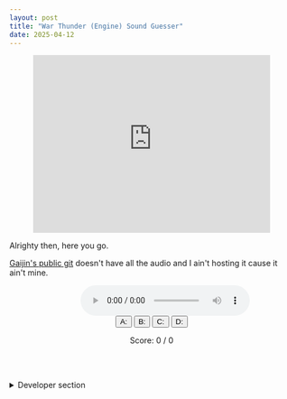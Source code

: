 ```yaml
---
layout: post
title: "War Thunder (Engine) Sound Guesser"
date: 2025-04-12
---
```


<iframe style="display: block; margin: auto;"
		width="420" height="315" src="https://www.youtube.com/embed/tVZU6i8qme0?si=fd2LUd8czhk5C6uO&amp;start=636" frameborder="0" allowfullscreen></iframe>

Alrighty then, here you go.

[Gaijin's public git](https://github.com/GaijinEntertainment/fmod_studio_warthunder_for_modders) doesn't have all the audio and I ain't hosting it cause it ain't mine.

<script src="/assets/js/wt-data.js"></script>

<div style="margin: auto; width: 50%; text-align: center;">
	<audio id="audio" controls>
		<source id="src" src="" type="audio/wav">
		Your browser does not support the audio element.
	</audio>
	<div>
		<button id="a" onclick="answer(0)">A: </button>
		<button id="b" onclick="answer(1)">B: </button>
		<button id="c" onclick="answer(2)">C: </button>
		<button id="d" onclick="answer(3)">D: </button>
	</div>
	<div><p id="score">Score: 0 / 0</p></div>
</div>

<script>
	const choices = []
	let _answer = -1
	let answered = 0
	let correct = 0;

	function setup() {
		const a = document.getElementById("a")
		const b = document.getElementById("b")
		const c = document.getElementById("c")
		const d = document.getElementById("d")
		const src = document.getElementById("src")
		const audio = document.getElementById("audio")

		while (choices.length) { choices.pop(); }
		const keys = Object.keys(tanks);
		choices.push(keys[Math.floor(Math.random()*keys.length)])
		choices.push(keys[Math.floor(Math.random()*keys.length)])
		choices.push(keys[Math.floor(Math.random()*keys.length)])
		choices.push(keys[Math.floor(Math.random()*keys.length)])

		_answer = Math.floor(Math.random()*3)

		a.innerText = `A: ${choices[0]}`
		b.innerText = `B: ${choices[1]}`
		c.innerText = `C: ${choices[2]}`
		d.innerText = `D: ${choices[3]}`

		let sources = tanks[choices[_answer]]
		src.src = 
			"https://raw.githubusercontent.com/GaijinEntertainment/fmod_studio_warthunder_for_modders/master/Assets/tanks/engines/"
			+ choices[_answer] + "/"
			+ sources[Math.floor(Math.random()*sources.length)]

		audio.load()

		console.log(choices)
		console.log(_answer)
	}

	function answer(response) {
		const score = document.getElementById("score")
		console.log(response)
		answered++

		if (response == _answer) {
			correct++
			alert("Correct! it was " + choices[_answer])
		} else {
			alert("Wrong, it was " + choices[_answer])
		}
		score.innerText = `Score: ${correct} / ${answered}`
		setup()
	}

	setup()
</script>

<!--<audio controls>
  <source src="https://github.com/GaijinEntertainment/fmod_studio_warthunder_for_modders/raw/refs/heads/master/Assets/vws/rita/vws_ahead.wav" type="audio/wav">
Your browser does not support the audio element.
</audio>-->

<br><br>
<details markdown="1">
<summary>Developer section</summary>

## Developer section

You can cheat by looking in the console.

Could be funny to do the same for weapons [*](https://github.com/GaijinEntertainment/fmod_studio_warthunder_for_modders/tree/refs/heads/master/Assets/weapons).

I didn't want to spend more than an hour so this is what you get...

Form is only to generate the data file, avoids rate limiting & making keys public.

<script>
let list = {}

function logList() {
	console.log(list)
	tanks = list
}

function generateList() {
	const key = document.getElementById("key").value
	console.log(key)
	if (!key)	{	alert("bad key");	return	}

	fetch("https://api.github.com/repos/GaijinEntertainment/fmod_studio_warthunder_for_modders/contents/Assets/tanks/engines/", {
		headers : {
			'Authorization': key,
			"Accept": "application/vnd.github+json",
			"X-GitHub-Api-Version": "2022-11-28"
		}
	})
	.then(res => res.json())
	.then(data => data.filter(item => !item.name.includes(".wav")))	//Only use directories
	.then(tanks => {
		console.log(tanks)
		tanks.forEach((tank => {
			fetch(`https://api.github.com/repos/GaijinEntertainment/fmod_studio_warthunder_for_modders/contents${tank.path}`, {
				headers : {
					'Authorization': key,
					"Accept": "application/vnd.github+json",
					"X-GitHub-Api-Version": "2022-11-28"
				}
			})
				.then(res => res.json())
				.then(data => data.filter(item => 
					item.name.includes(".wav") && 
					!item.name.includes("interior") && 
					!item.name.includes("blip") && 
					!item.name.includes("stop") && 
					!item.name.includes("tracks")))
				.then(data => {
					console.log(data)
					const urls = []
					for (e of data) {
						let segments = e.download_url.split('/');
						urls.push(segments[segments.length - 1])
					}

					if (urls && urls.length > 0) {
						list[tank.name] = urls
					}
				})
		}))
	})
	.catch(err => {
		console.error('Error fetching:', err);
	});
}
</script>
<label for="key">Github token (include 'token' or 'Bearer'):</label>
<input id="key"><br>
<button onclick="generateList()">Generate data</button>
<button onclick="logList()">Log data to console & set (if copy to wt-data.js, make sure to minify)</button>
</details>
